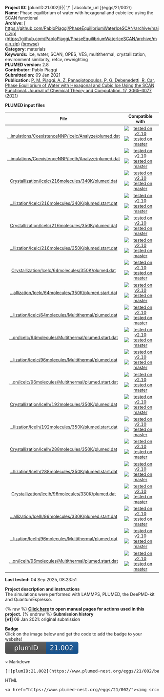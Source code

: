 **Project ID:** [plumID:21.002]({{ '/' | absolute_url }}eggs/21/002/)  
**Name:**  Phase equilibrium of water with hexagonal and cubic ice using the SCAN functional  
**Archive:** [ https://github.com/PabloPiaggi/PhaseEquilibriumWaterIceSCAN/archive/main.zip](https://github.com/PabloPiaggi/PhaseEquilibriumWaterIceSCAN/archive/main.zip) [(browse)](https://github.com/PabloPiaggi/PhaseEquilibriumWaterIceSCAN/tree/main)  
**Category:**  materials  
**Keywords:**  ice, water, SCAN, OPES, VES, multithermal, crystallization, environment similarity, refcv, reweighting  
**PLUMED version:**  2.8  
**Contributor:**  Pablo Piaggi  
**Submitted on:** 09 Jan 2021  
**Publication:** [P. M. Piaggi, A. Z. Panagiotopoulos, P. G. Debenedetti, R. Car, Phase Equilibrium of Water with Hexagonal and Cubic Ice Using the SCAN Functional. Journal of Chemical Theory and Computation. 17, 3065–3077 (2021)](http://dx.doi.org/10.1021/acs.jctc.1c00041)  
  
**PLUMED input files**  
  
| File     | Compatible with |  
|:--------:|:--------:|  
| [...imulations/CoexistenceNNP/IceIc/Analyze/plumed.dat](./data/CoexistenceSimulations/CoexistenceNNP/IceIc/Analyze/plumed.dat.md) |  [![tested on v2.10](https://img.shields.io/badge/v2.10-passing-green.svg)](data/CoexistenceSimulations/CoexistenceNNP/IceIc/Analyze/plumed.dat.plumed.stderr) [![tested on master](https://img.shields.io/badge/master-passing-green.svg)](data/CoexistenceSimulations/CoexistenceNNP/IceIc/Analyze/plumed.dat.plumed_master.stderr) |  
| [...imulations/CoexistenceNNP/IceIh/Analyze/plumed.dat](./data/CoexistenceSimulations/CoexistenceNNP/IceIh/Analyze/plumed.dat.md) |  [![tested on v2.10](https://img.shields.io/badge/v2.10-passing-green.svg)](data/CoexistenceSimulations/CoexistenceNNP/IceIh/Analyze/plumed.dat.plumed.stderr) [![tested on master](https://img.shields.io/badge/master-passing-green.svg)](data/CoexistenceSimulations/CoexistenceNNP/IceIh/Analyze/plumed.dat.plumed_master.stderr) |  
| [Crystallization/IceIc/216molecules/340K/plumed.dat](./data/Crystallization/IceIc/216molecules/340K/plumed.dat.md) |  [![tested on v2.10](https://img.shields.io/badge/v2.10-passing-green.svg)](data/Crystallization/IceIc/216molecules/340K/plumed.dat.plumed.stderr) [![tested on master](https://img.shields.io/badge/master-passing-green.svg)](data/Crystallization/IceIc/216molecules/340K/plumed.dat.plumed_master.stderr) |  
| [...llization/IceIc/216molecules/340K/plumed.start.dat](./data/Crystallization/IceIc/216molecules/340K/plumed.start.dat.md) |  [![tested on v2.10](https://img.shields.io/badge/v2.10-passing-green.svg)](data/Crystallization/IceIc/216molecules/340K/plumed.start.dat.plumed.stderr) [![tested on master](https://img.shields.io/badge/master-passing-green.svg)](data/Crystallization/IceIc/216molecules/340K/plumed.start.dat.plumed_master.stderr) |  
| [Crystallization/IceIc/216molecules/350K/plumed.dat](./data/Crystallization/IceIc/216molecules/350K/plumed.dat.md) |  [![tested on v2.10](https://img.shields.io/badge/v2.10-passing-green.svg)](data/Crystallization/IceIc/216molecules/350K/plumed.dat.plumed.stderr) [![tested on master](https://img.shields.io/badge/master-passing-green.svg)](data/Crystallization/IceIc/216molecules/350K/plumed.dat.plumed_master.stderr) |  
| [...llization/IceIc/216molecules/350K/plumed.start.dat](./data/Crystallization/IceIc/216molecules/350K/plumed.start.dat.md) |  [![tested on v2.10](https://img.shields.io/badge/v2.10-passing-green.svg)](data/Crystallization/IceIc/216molecules/350K/plumed.start.dat.plumed.stderr) [![tested on master](https://img.shields.io/badge/master-passing-green.svg)](data/Crystallization/IceIc/216molecules/350K/plumed.start.dat.plumed_master.stderr) |  
| [Crystallization/IceIc/64molecules/350K/plumed.dat](./data/Crystallization/IceIc/64molecules/350K/plumed.dat.md) |  [![tested on v2.10](https://img.shields.io/badge/v2.10-passing-green.svg)](data/Crystallization/IceIc/64molecules/350K/plumed.dat.plumed.stderr) [![tested on master](https://img.shields.io/badge/master-passing-green.svg)](data/Crystallization/IceIc/64molecules/350K/plumed.dat.plumed_master.stderr) |  
| [...allization/IceIc/64molecules/350K/plumed.start.dat](./data/Crystallization/IceIc/64molecules/350K/plumed.start.dat.md) |  [![tested on v2.10](https://img.shields.io/badge/v2.10-passing-green.svg)](data/Crystallization/IceIc/64molecules/350K/plumed.start.dat.plumed.stderr) [![tested on master](https://img.shields.io/badge/master-passing-green.svg)](data/Crystallization/IceIc/64molecules/350K/plumed.start.dat.plumed_master.stderr) |  
| [...lization/IceIc/64molecules/Multithermal/plumed.dat](./data/Crystallization/IceIc/64molecules/Multithermal/plumed.dat.md) |  [![tested on v2.10](https://img.shields.io/badge/v2.10-passing-green.svg)](data/Crystallization/IceIc/64molecules/Multithermal/plumed.dat.plumed.stderr) [![tested on master](https://img.shields.io/badge/master-passing-green.svg)](data/Crystallization/IceIc/64molecules/Multithermal/plumed.dat.plumed_master.stderr) |  
| [...on/IceIc/64molecules/Multithermal/plumed.start.dat](./data/Crystallization/IceIc/64molecules/Multithermal/plumed.start.dat.md) |  [![tested on v2.10](https://img.shields.io/badge/v2.10-passing-green.svg)](data/Crystallization/IceIc/64molecules/Multithermal/plumed.start.dat.plumed.stderr) [![tested on master](https://img.shields.io/badge/master-passing-green.svg)](data/Crystallization/IceIc/64molecules/Multithermal/plumed.start.dat.plumed_master.stderr) |  
| [...lization/IceIc/96molecules/Multithermal/plumed.dat](./data/Crystallization/IceIc/96molecules/Multithermal/plumed.dat.md) |  [![tested on v2.10](https://img.shields.io/badge/v2.10-passing-green.svg)](data/Crystallization/IceIc/96molecules/Multithermal/plumed.dat.plumed.stderr) [![tested on master](https://img.shields.io/badge/master-passing-green.svg)](data/Crystallization/IceIc/96molecules/Multithermal/plumed.dat.plumed_master.stderr) |  
| [...on/IceIc/96molecules/Multithermal/plumed.start.dat](./data/Crystallization/IceIc/96molecules/Multithermal/plumed.start.dat.md) |  [![tested on v2.10](https://img.shields.io/badge/v2.10-passing-green.svg)](data/Crystallization/IceIc/96molecules/Multithermal/plumed.start.dat.plumed.stderr) [![tested on master](https://img.shields.io/badge/master-passing-green.svg)](data/Crystallization/IceIc/96molecules/Multithermal/plumed.start.dat.plumed_master.stderr) |  
| [Crystallization/IceIh/192molecules/350K/plumed.dat](./data/Crystallization/IceIh/192molecules/350K/plumed.dat.md) |  [![tested on v2.10](https://img.shields.io/badge/v2.10-passing-green.svg)](data/Crystallization/IceIh/192molecules/350K/plumed.dat.plumed.stderr) [![tested on master](https://img.shields.io/badge/master-passing-green.svg)](data/Crystallization/IceIh/192molecules/350K/plumed.dat.plumed_master.stderr) |  
| [...llization/IceIh/192molecules/350K/plumed.start.dat](./data/Crystallization/IceIh/192molecules/350K/plumed.start.dat.md) |  [![tested on v2.10](https://img.shields.io/badge/v2.10-passing-green.svg)](data/Crystallization/IceIh/192molecules/350K/plumed.start.dat.plumed.stderr) [![tested on master](https://img.shields.io/badge/master-passing-green.svg)](data/Crystallization/IceIh/192molecules/350K/plumed.start.dat.plumed_master.stderr) |  
| [Crystallization/IceIh/288molecules/350K/plumed.dat](./data/Crystallization/IceIh/288molecules/350K/plumed.dat.md) |  [![tested on v2.10](https://img.shields.io/badge/v2.10-passing-green.svg)](data/Crystallization/IceIh/288molecules/350K/plumed.dat.plumed.stderr) [![tested on master](https://img.shields.io/badge/master-passing-green.svg)](data/Crystallization/IceIh/288molecules/350K/plumed.dat.plumed_master.stderr) |  
| [...llization/IceIh/288molecules/350K/plumed.start.dat](./data/Crystallization/IceIh/288molecules/350K/plumed.start.dat.md) |  [![tested on v2.10](https://img.shields.io/badge/v2.10-passing-green.svg)](data/Crystallization/IceIh/288molecules/350K/plumed.start.dat.plumed.stderr) [![tested on master](https://img.shields.io/badge/master-passing-green.svg)](data/Crystallization/IceIh/288molecules/350K/plumed.start.dat.plumed_master.stderr) |  
| [Crystallization/IceIh/96molecules/330K/plumed.dat](./data/Crystallization/IceIh/96molecules/330K/plumed.dat.md) |  [![tested on v2.10](https://img.shields.io/badge/v2.10-passing-green.svg)](data/Crystallization/IceIh/96molecules/330K/plumed.dat.plumed.stderr) [![tested on master](https://img.shields.io/badge/master-passing-green.svg)](data/Crystallization/IceIh/96molecules/330K/plumed.dat.plumed_master.stderr) |  
| [...allization/IceIh/96molecules/330K/plumed.start.dat](./data/Crystallization/IceIh/96molecules/330K/plumed.start.dat.md) |  [![tested on v2.10](https://img.shields.io/badge/v2.10-passing-green.svg)](data/Crystallization/IceIh/96molecules/330K/plumed.start.dat.plumed.stderr) [![tested on master](https://img.shields.io/badge/master-passing-green.svg)](data/Crystallization/IceIh/96molecules/330K/plumed.start.dat.plumed_master.stderr) |  
| [...lization/IceIh/96molecules/Multithermal/plumed.dat](./data/Crystallization/IceIh/96molecules/Multithermal/plumed.dat.md) |  [![tested on v2.10](https://img.shields.io/badge/v2.10-passing-green.svg)](data/Crystallization/IceIh/96molecules/Multithermal/plumed.dat.plumed.stderr) [![tested on master](https://img.shields.io/badge/master-passing-green.svg)](data/Crystallization/IceIh/96molecules/Multithermal/plumed.dat.plumed_master.stderr) |  
| [...on/IceIh/96molecules/Multithermal/plumed.start.dat](./data/Crystallization/IceIh/96molecules/Multithermal/plumed.start.dat.md) |  [![tested on v2.10](https://img.shields.io/badge/v2.10-passing-green.svg)](data/Crystallization/IceIh/96molecules/Multithermal/plumed.start.dat.plumed.stderr) [![tested on master](https://img.shields.io/badge/master-passing-green.svg)](data/Crystallization/IceIh/96molecules/Multithermal/plumed.start.dat.plumed_master.stderr) |  
  
**Last tested:**  04 Sep 2025, 08:23:51
  
**Project description and instructions**  
The simulations were performed with LAMMPS, PLUMED, the DeePMD-kit and QuantumEspresso. 

  
{% raw %}
<b><a href="https://www.plumed.org/doc-master/user-doc/html/actionlist/?actions=ENVIRONMENTSIMILARITY,OPT_AVERAGED_SGD,VES_LINEAR_EXPANSION,MATHEVAL,OPES_EXPANDED,TD_UNIFORM,Q6,PRINT,RESTART,BF_LEGENDRE,ECV_UMBRELLAS_LINE,UPPER_WALLS,ENERGY,VOLUME,ECV_MULTITHERMAL_MULTIBARIC" target="_blank">Click here</a> to open manual pages for actions used in this project.</b>
{% endraw %}
**Submission history**  
**[v1]** 09 Jan 2021: original submission  
  
**Badge**  
Click on the image below and get the code to add the badge to your website!  
<img src="./badge.svg" alt="plumeDnest:21.002" id="myBtn" class="badge">
<div id="myModal" class="modal">
  <div class="modal-content">
    <span class="close">&times;</span>
    Markdown<pre>[![plumID:21.002](https://www.plumed-nest.org/eggs/21/002/badge.svg)](https://www.plumed-nest.org/eggs/21/002/)</pre>
    HTML<pre>&lt;a href="https://www.plumed-nest.org/eggs/21/002/"&gt;&lt;img src="https://www.plumed-nest.org/eggs/21/002/badge.svg" alt="plumID:21.002"&gt;&lt;/a&gt;</pre>
  </div>
</div>
